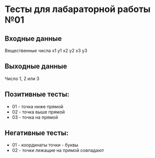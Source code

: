 # Тесты для лабараторной работы №01

## Входные данные
Вещественные числа x1 y1 x2 y2 x3 y3

## Выходные данные
Число 1, 2 или 3

## Позитивные тесты:
- 01 - точка ниже прямой 
- 02 - точка выше прямой
- 03 - точка на прямой

## Негативные тесты:
- 01 - координаты точки - буквы
- 02 - точки лежащие на прямой совпадают
